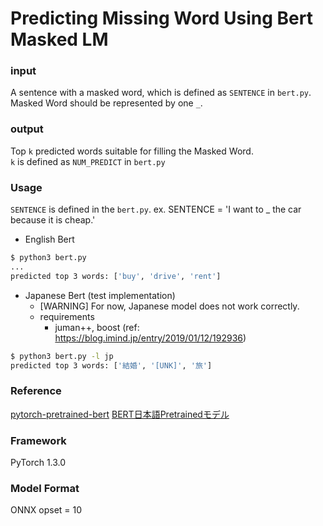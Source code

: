 # Predicting Missing Word Using Bert Masked LM

### input
A sentence with a masked word, which is defined as `SENTENCE` in `bert.py`.  
Masked Word should be represented by one `_`.

### output
Top `k` predicted words suitable for filling the Masked Word.  
`k` is defined as `NUM_PREDICT` in `bert.py`

### Usage
`SENTENCE` is defined in the `bert.py`.
ex. SENTENCE = 'I want to _ the car because it is cheap.'

- English Bert
```bash
$ python3 bert.py
...
predicted top 3 words: ['buy', 'drive', 'rent']
```

- Japanese Bert (test implementation)
  - [WARNING] For now, Japanese model does not work correctly.
  - requirements
	- juman++, boost (ref: https://blog.imind.jp/entry/2019/01/12/192936)

```bash
$ python3 bert.py -l jp
predicted top 3 words: ['結婚', '[UNK]', '旅']
```


### Reference
[pytorch-pretrained-bert](https://pypi.org/project/pytorch-pretrained-bert/)
[BERT日本語Pretrainedモデル](http://nlp.ist.i.kyoto-u.ac.jp/index.php?BERT%E6%97%A5%E6%9C%AC%E8%AA%9EPretrained%E3%83%A2%E3%83%87%E3%83%AB)

### Framework
PyTorch 1.3.0

### Model Format
ONNX opset = 10
